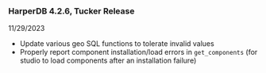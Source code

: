 ### HarperDB 4.2.6, Tucker Release
11/29/2023

* Update various geo SQL functions to tolerate invalid values
* Properly report component installation/load errors in `get_components` (for studio to load components after an installation failure)